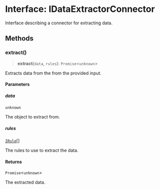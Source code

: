 # Interface: IDataExtractorConnector

Interface describing a connector for extracting data.

## Methods

### extract()

> **extract**(`data`, `rules`): `Promise`\<`unknown`\>

Extracts data from the from the provided input.

#### Parameters

##### data

`unknown`

The object to extract from.

##### rules

[`IRule`](IRule.md)[]

The rules to use to extract the data.

#### Returns

`Promise`\<`unknown`\>

The extracted data.
